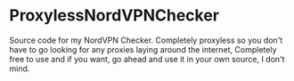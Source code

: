 # ProxylessNordVPNChecker
Source code for my NordVPN Checker. Completely proxyless so you don't have to go looking for any proxies laying around the internet, Completely free to use and if you want, go ahead and use it in your own source, I don't mind.
